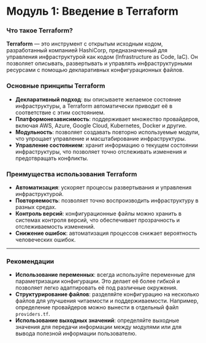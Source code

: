# Модуль 1: Введение в Terraform

### Что такое Terraform?

**Terraform** — это инструмент с открытым исходным кодом, разработанный компанией HashiCorp, предназначенный для управления инфраструктурой как кодом (Infrastructure as Code, IaC). Он позволяет описывать, развертывать и управлять инфраструктурными ресурсами с помощью декларативных конфигурационных файлов.&#x20;

### Основные принципы Terraform

* **Декларативный подход**: вы описываете желаемое состояние инфраструктуры, а Terraform автоматически приводит её в соответствие с этим состоянием.
* **Платформонезависимость**: поддерживает множество провайдеров, включая AWS, Azure, Google Cloud, Kubernetes, Docker и другие.
* **Модульность**: позволяет создавать повторно используемые модули, что упрощает управление и масштабирование инфраструктуры.
* **Управление состоянием**: хранит информацию о текущем состоянии инфраструктуры, что позволяет точно отслеживать изменения и предотвращать конфликты.

### Преимущества использования Terraform

* **Автоматизация**: ускоряет процессы развертывания и управления инфраструктурой.
* **Повторяемость**: позволяет точно воспроизводить инфраструктуру в разных средах.
* **Контроль версий**: конфигурационные файлы можно хранить в системах контроля версий, что обеспечивает прозрачность и отслеживаемость изменений.
* **Снижение ошибок**: автоматизация процессов снижает вероятность человеческих ошибок.

---

### Рекомендации

* **Использование переменных**: всегда используйте переменные для параметризации конфигурации. Это делает её более гибкой и позволяет легко адаптировать её под различные окружения.
* **Структурирование файлов**: разделяйте конфигурацию на несколько файлов для улучшения читаемости и поддерживаемости. Например, определение провайдеров можно вынести в отдельный файл `providers.tf`.
* **Использование выходных значений**: определяйте выходные значения для передачи информации между модулями или для вывода полезной информации пользователю.
